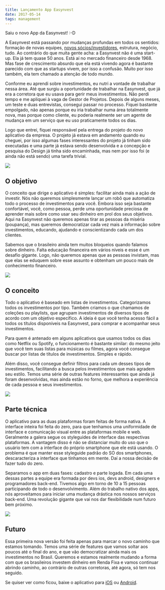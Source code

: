 ```yaml
---
title: Lançamento App Easynvest
date: 2017-05-14
tags: management
---
```


Saiu o novo App da Easynvest! :-D

A Easynvest está passando por mudanças profundas em todos os sentidos: formação de novas equipes, [novos sócios/investidores](http://www.valor.com.br/financas/4892638/advent-compra-participacao-minoritaria-na-corretora-easynvest), estrutura, negócio, tudo. Ao contrário do que muita gente acha: a Easynvest não é uma start-up. Ela já tem quase 50 anos. Está aí no mercado financeiro desde 1968. Mas  fase de crescimento absurdo que ela está vivendo agora é bastante parecido com que as startups vivem, por isso a confusão. Muito por isso também, ela tem chamado a atenção de todo mundo.

Conforme eu aprendi sobre investimentos, eu nutri a vontade de trabalhar nessa área. Até que surgiu a oportunidade de trabalhar na Easynvest, que já era a corretora que eu usava para gerir meus investimentos. Não perdi tempo e me apliquei à vaga de Gestor de Projetos. Depois de alguns meses, um teste e duas entrevistas, consegui passar no processo. Fiquei bastante empolgado, não apenas porque eu iria trabalhar numa área totalmente nova, mas porque como cliente, eu poderia realmente ser um agente de mudança em um serviço que eu uso praticamente todos os dias.

Logo que entrei, fiquei responsável pela entrega do projeto do novo aplicativo da empresa. O projeto já estava em andamento quando eu cheguei, por isso algumas fases interessantes do projeto já tinham sido executadas e uma parte já estava sendo desenvolvida e a concepção e pesquisa do Design já tinha sido encaminhada, mas nem por isso foi (e ainda não está sendo) uma tarefa trivial.

![](http://i.imgur.com/8Omfyo4.jpg)

## O objetivo
O conceito que dirige o aplicativo é simples: facilitar ainda mais a ação de investir. Nós não queremos simplesmente lançar um robô que automatiza todo o processo de investimentos para você. Embora isso seja bastante confortável, você, como pessoa, perde uma oportunidade preciosa de aprender mais sobre como usar seu dinheiro em prol dos seus objetivos. Aqui na Easynvest não queremos apenas tirar as pessoas da miséria (poupança), mas queremos democratizar cada vez mais a informação sobre investimentos, educando, ajudando e conscientizando cada um dos clientes.

Sabemos que o brasileiro ainda tem muitos bloqueios quando falamos sobre dinheiro. Falta educação financeira em vários níveis e esse é um desafio gigante. Logo, não queremos apenas que as pessoas invistam, mas que elas se eduquem sobre esse assunto e obtenham um pouco mais de conhecimento financeiro.

![](http://imgur.com/zdthTHM.jpg)

## O conceito
Todo o aplicativo é baseado em listas de investimentos. Categorizamos todos os investimentos por tipo. Também criamos o que chamamos de coleções ou playlists, que agrupam investimentos de diversos tipos de acordo com um objetivo específico. A ideia é que você tenha acesso fácil a todos os títulos disponíveis na Easynvest, para comprar e acompanhar seus investimentos.

Para quem é antenado em alguns aplicativos que usamos todos os dias como Netflix ou Spotify, o funcionamento é bastante similar: do mesmo jeito que você tem suas listas para músicas ou filmes, agora você consegue buscar por listas de títulos de investimentos. Simples e rápido.

Além disso, você consegue definir filtros para cada um desses tipos de investimentos, facilitando a busca pelos investimentos que mais agradem seu estilo. Temos uma série de outras features  interessantes que ainda já foram desenvolvidas, mas ainda estão no forno, que melhora a experiência de cada pessoa e seus investimentos.

![](http://i.imgur.com/sEkfABf.jpg)

## Parte técnica
O aplicativo para as duas plataformas foram feitas de forma nativa. A interface inteira foi feita do zero, para que tenhamos uma uniformidade de interface e comunicação visual entre as plataformas mobile e web. Geralmente a galera segue os styleguides de interface das respectivas plataformas. A vantagem disso é não se distanciar muito do uso que o usuário tem com a interface do próprio smartphone que ele está usando. O problema é que manter esse styleguide padrão do SO dos smartphones, descaracteriza a interface que tínhamos em mente. Daí a nossa decisão de fazer tudo do zero.

Separamos o app em duas fases: cadastro e parte logada. Em cada uma dessas partes a equipe era formada por devs ios, devs android, designers e programadores back-end. Tivemos algo em torno de 10 a 15 pessoas participando de todo o desenvolvimento.  Além do trabalho nativo dos apps, nós aproveitamos para iniciar uma mudança drástica nos nossos serviços back-end. Uma revolução gigante que vai nos dar flexibilidade num futuro bem próximo.

![](http://imgur.com/wRWHnjI.jpg)

## Futuro
Essa primeira nova versão foi feita apenas para marcar o novo caminho que estamos tomando. Temos uma série de features que vamos soltar aos poucos até o final do ano, e que vão democratizar ainda mais os investimentos no Brasil. Queremos e estamos realmente mudando a forma com que os brasileiros investem dinheiro em Renda Fixa e vamos continuar abrindo caminho, ao contrário de outras corretoras, até agora, só tem nos seguido.

Se quiser ver como ficou, baixe o aplicativo para [iOS](https://itunes.apple.com/br/app/easynvest-renda-fixa/id1065904944?mt=8) ou [Android](https://play.google.com/store/apps/details?id=br.com.easynvest.rendafixa&hl=pt).